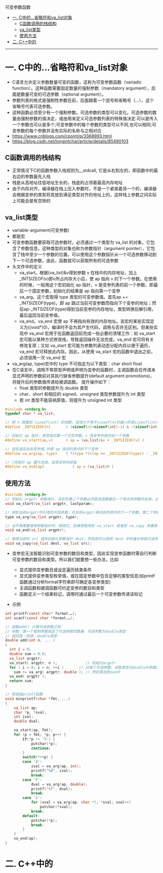 可变参数函数

- [一. C中的...省略符和va_list对象](#一-c中的省略符和va_list对象)
  - [C函数调用的栈结构](#c函数调用的栈结构)
  - [va_list类型](#va_list类型)
  - [使用方法](#使用方法)
- [二. C++中的](#二-c中的)
---------------------------

# 一. C中的...省略符和va_list对象

- C语言允许定义参数数量可变的函数，这称为可变参数函数（variadic function）。这种函数需要固定数量的强制参数（mandatory argument），后面是数量可变的可选参数（optional argument）。
- 参数列表的格式是强制性参数在前，后面跟着一个逗号和省略号（...），这个省略号代表可选参数。
- 这种函数必须至少有一个强制参数。可选参数的类型可以变化。可选参数的数量由强制参数的值决定，或由用来定义可选参数列表的特殊值决定.可以是传入一个参数也可以是多个;可变参数中的每个参数的类型可以不同,也可以相同;可变参数的每个参数并没有实际的名称与之相对应
- https://www.cnblogs.com/cpoint/p/3368993.html
- https://blog.csdn.net/longintchar/article/details/85490103

## C函数调用的栈结构
- 正常情况下C的函数参数入栈规则为__stdcall, 它是从右到左的，即函数中的最右边的参数最先入栈
- 栈是从高地址往低地址生长的，栈底的占领着最高内存地址
- 由于内存对齐，编译器在栈上压入参数时，不是一个紧挨着另一个的，编译器会根据变参的类型将其放到满足类型对齐的地址上的，这样栈上参数之间实际上可能会是有空隙的
  
## va_list类型
- variable-argument(可变参数)
- 都是宏
- 可变参数函数要获取可选参数时，必须通过一个类型为 va_list 的对象，它包含了参数信息。这种类型的对象也称为参数指针（argument pointer），它包含了栈中至少一个参数的位置。可以使用这个参数指针从一个可选参数移动到下一个可选参数，由此，函数就可以获取所有的可选参数
- 头文件中的定义
  - va_start。根据(va_list)&v得到参数 v 在栈中的内存地址，加上_INTSIZEOF(v)即v所占内存大小后，使 ap 指向 v 的下一个参数。在使用的时候，一般用这个宏初始化 ap 指针，v 是变参列表的前一个参数，即最后一个固定参数，初始化的结果是 ap 指向第一个变参
  - va_arg。这个宏取得 type 类型的可变参数值。首先ap += _INTSIZEOF(type)，即 ap 跳过当前可变参数而指向下个变参的地址；然后ap-_INTSIZEOF(type)得到当前变参的内存地址，类型转换后解引用，最后返回当前变参值。
  - va_end。va_end 宏使 ap 不再指向有效的内存地址。该宏的某些实现定义为((void*)0)，编译时不会为其产生代码，调用与否并无区别。但某些实现中 va_end 宏用于在函数返回前完成一些必要的清理工作：如 va_start 宏可能以某种方式修改栈，导致返回操作无法完成，va_end 宏可将有关修改复原；又如 va_start 宏可能为参数列表动态分配内存以便于遍历，va_end 宏可释放此内存。因此，从使用 va_start 宏的函数中退出之前，必须调用一次 va_end 宏
- va_arg(ap, type)宏中的 type 不可指定为以下类型：char short float
- 在C语言中，调用不带原型声明或声明为变参的函数时，主调函数会在传递未显式声明的参数前对其执行缺省参数提升(default argument promotions)，将提升后的参数值传递给被调函数。​ 提升操作如下：
  - float 类型的参数提升为 double 类型
  - char、short 和相应的 signed、unsigned 类型参数提升为 int 类型
  - 若 int 类型不能容纳原值，则提升为 unsigned int 类型

```c
#include <stdarg.h>
typedef char * va_list;

// 把 n 圆整到 sizeof(int) 的倍数，变成大于等于sizeof(n)的最小的是sizeof(int)的倍数的数
#define _INTSIZEOF(n)       ( (sizeof(n)+sizeof(int)-1) & ~(sizeof(int)-1) )

// 初始化 ap 指针，使其指向第一个可变参数。v 是变参列表的前一个参数
#define va_start(ap,v)      ( ap = (va_list)&v + _INTSIZEOF(v) )

// 该宏返回当前变参值,并使 ap 指向列表中的下个变参
#define va_arg(ap, type)    ( *(type *)((ap += _INTSIZEOF(type)) - _INTSIZEOF(type)) )

// /将指针 ap 置为无效，结束变参的获取
#define va_end(ap)             ( ap = (va_list)0 )

```


## 使用方法

```c
#include <stdarg.h>
// 初始化 argptr 参数指针。该宏的第二个参数必须是该函数最后一个有名称参数的名称。必须先调用该宏，才可以开始使用可选参数
void va_start(va_list argptr, lastparam);

// 得到当前argptr所引用的可选参数，也会将argptr移动到列表中的下一个参数。第二个参数是刚刚被读入的参数的类型。
type va_arg(va_list argptr, type);

// 当不再需要使用参数指针时，释放它。如果想使用宏 va_start 或者宏 va_copy 来重新初始化一个之前用过的参数指针，也必须先调用宏 va_end。
void va_end(va_list argptr);

// 使用当前的 src 值来初始化参数指针 dest。然后就可以使用 dest 中的备份获取可选参数列表，从 src 所引用的位置开始
void va_copy(va_list dest, va_list src);
```

- 变参宏无法智能识别可变参数的数目和类型，因此实现变参函数时需自行判断可变参数的数目和类型。所以我们就要想一些办法，比如
  - 显式提供变参数目或设定遍历结束条件
  - 显式提供变参类型枚举值，或在固定参数中包含足够的类型信息(如printf函数通过分析format字符串即可确定各变参类型)
  - 主调函数和被调函数可约定变参的数目和类型
  - 函数定义一个结束标记，调用时通过最后一个可变参数传递该标记


- 示例
  
```c
int printf(const char* format,…);
int scanf(const char *format,…);

// 函数add() 计算可选参数之和
// 参数：第一个强制参数指定了可选参数的数量，可选参数为double类型
// 返回值：和值，double类型
double add(int n, ... )
{
  int i = 0;
  double sum = 0.0;
  va_list argptr;
  va_start( argptr, n );             // 初始化argptr
  for ( i = 0; i < n; ++i )       // 对每个可选参数，读取类型为double的参数，
    sum += va_arg( argptr, double ); // 然后累加到sum中
  va_end( argptr );
  return sum;
}

// 简易版printf函数
void minprintf(char *fmt, ...)
{
    va_list ap;
    char *p, *sval;
    int ival;
    double dval;

    va_start(ap, fmt);
    for (p = fmt; *p; p++) {
        if(*p != '%') {
            putchar(*p);
            continue;
        }
        switch(*++p) {
        case 'd':
            ival = va_arg(ap, int);
            printf("%d", ival);
            break;
        case 'f':
            dval = va_arg(ap, double);
            printf("%f", dval);
            break;
        case 's':
            for (sval = va_arg(ap, char *); *sval; sval++)
                putchar(*sval);
            break;
        default:
            putchar(*p);
            break;
        }
    }
    va_end(ap);
}

```

# 二. C++中的